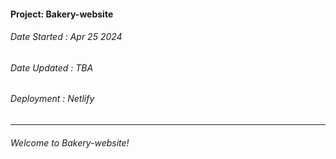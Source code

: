 #### Project: Bakery-website

###### Date Started : Apr 25 2024

###### Date Updated : TBA

###### Deployment : Netlify

---

###### Welcome to Bakery-website!

